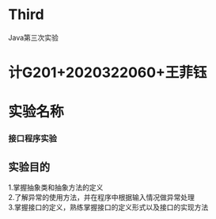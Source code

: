 # Third
Java第三次实验
# 计G201+2020322060+王菲钰
# 实验名称 
### 接口程序实验  
## 实验目的  
1.掌握抽象类和抽象方法的定义  
2.了解异常的使用方法，并在程序中根据输入情况做异常处理     
3.掌握接口的定义，熟练掌握接口的定义形式以及接口的实现方法  
